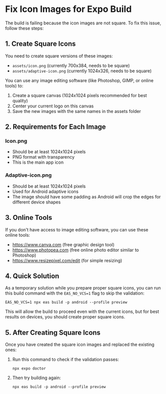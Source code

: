  # Fix Icon Images for Expo Build

The build is failing because the icon images are not square. To fix this issue, follow these steps:

## 1. Create Square Icons

You need to create square versions of these images:
- `assets/icon.png` (currently 700x384, needs to be square)
- `assets/adaptive-icon.png` (currently 1024x326, needs to be square)

You can use any image editing software (like Photoshop, GIMP, or online tools) to:
1. Create a square canvas (1024x1024 pixels recommended for best quality)
2. Center your current logo on this canvas
3. Save the new images with the same names in the assets folder

## 2. Requirements for Each Image

### Icon.png
- Should be at least 1024x1024 pixels
- PNG format with transparency
- This is the main app icon

### Adaptive-icon.png
- Should be at least 1024x1024 pixels
- Used for Android adaptive icons
- The image should have some padding as Android will crop the edges for different device shapes

## 3. Online Tools

If you don't have access to image editing software, you can use these online tools:
- https://www.canva.com (free graphic design tool)
- https://www.photopea.com (free online photo editor similar to Photoshop)
- https://www.resizepixel.com/edit (for simple resizing)

## 4. Quick Solution

As a temporary solution while you prepare proper square icons, you can run this build command with the `EAS_NO_VCS=1` flag to skip the validation:

```
EAS_NO_VCS=1 npx eas build -p android --profile preview
```

This will allow the build to proceed even with the current icons, but for best results on devices, you should create proper square icons.

## 5. After Creating Square Icons

Once you have created the square icon images and replaced the existing ones:

1. Run this command to check if the validation passes:
   ```
   npx expo doctor
   ```

2. Then try building again:
   ```
   npx eas build -p android --profile preview
   ```